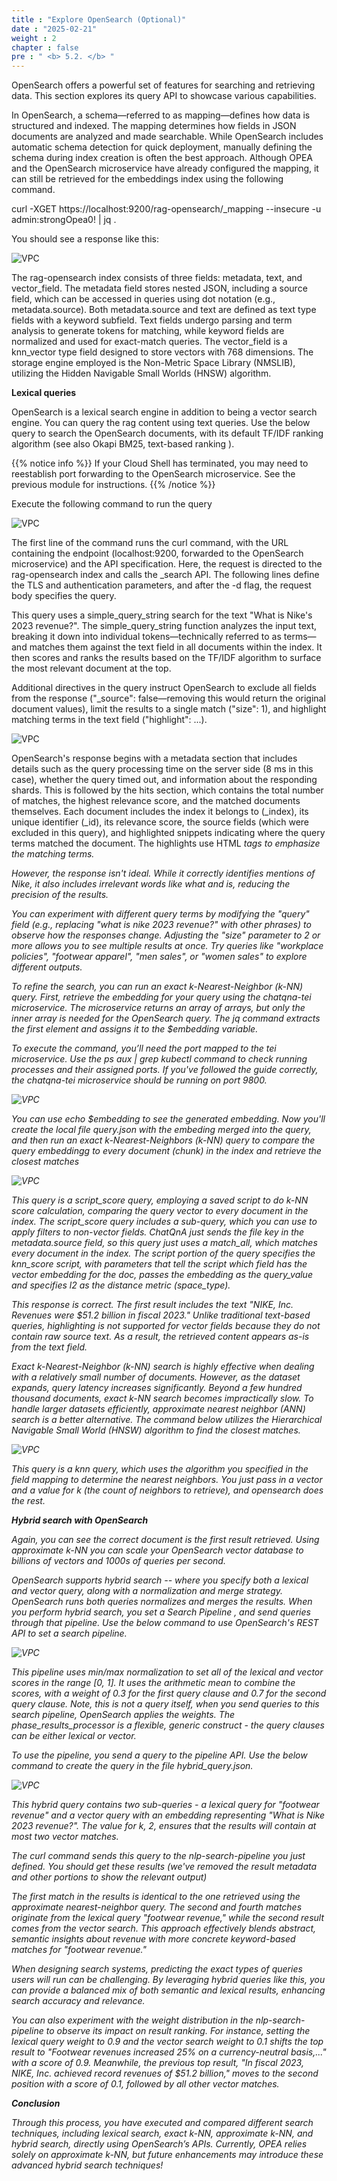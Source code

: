 ```yaml
---
title : "Explore OpenSearch (Optional)"
date : "2025-02-21"
weight : 2
chapter : false
pre : " <b> 5.2. </b> "
---
```

OpenSearch offers a powerful set of features for searching and retrieving data. This section explores its query API to showcase various capabilities.

In OpenSearch, a schema—referred to as mapping—defines how data is structured and indexed. The mapping determines how fields in JSON documents are analyzed and made searchable. While OpenSearch includes automatic schema detection for quick deployment, manually defining the schema during index creation is often the best approach. Although OPEA and the OpenSearch microservice have already configured the mapping, it can still be retrieved for the embeddings index using the following command.

curl -XGET https://localhost:9200/rag-opensearch/_mapping --insecure -u admin:strongOpea0! | jq .

You should see a response like this:

![VPC](/static/images/5.fwd/image093.png)

The rag-opensearch index consists of three fields: metadata, text, and vector_field. The metadata field stores nested JSON, including a source field, which can be accessed in queries using dot notation (e.g., metadata.source). Both metadata.source and text are defined as text type fields with a keyword subfield. Text fields undergo parsing and term analysis to generate tokens for matching, while keyword fields are normalized and used for exact-match queries. The vector_field is a knn_vector type field designed to store vectors with 768 dimensions. The storage engine employed is the Non-Metric Space Library (NMSLIB), utilizing the Hidden Navigable Small Worlds (HNSW) algorithm.

**Lexical queries**

OpenSearch is a lexical search engine in addition to being a vector search engine. You can query the rag content using text queries. Use the below query to search the OpenSearch documents, with its default TF/IDF ranking algorithm (see also Okapi BM25, text-based ranking ).

{{% notice info %}}
If your Cloud Shell has terminated, you may need to reestablish port forwarding to the OpenSearch microservice. See the previous module for instructions.
{{% /notice %}}

Execute the following command to run the query

![VPC](/static/images/5.fwd/image094.png)

The first line of the command runs the curl command, with the URL containing the endpoint (localhost:9200, forwarded to the OpenSearch microservice) and the API specification. Here, the request is directed to the rag-opensearch index and calls the _search API. The following lines define the TLS and authentication parameters, and after the -d flag, the request body specifies the query.

This query uses a simple_query_string search for the text "What is Nike's 2023 revenue?". The simple_query_string function analyzes the input text, breaking it down into individual tokens—technically referred to as terms—and matches them against the text field in all documents within the index. It then scores and ranks the results based on the TF/IDF algorithm to surface the most relevant document at the top.

Additional directives in the query instruct OpenSearch to exclude all fields from the response ("_source": false—removing this would return the original document values), limit the results to a single match ("size": 1), and highlight matching terms in the text field ("highlight": ...).

![VPC](/static/images/5.fwd/image095.png)

OpenSearch's response begins with a metadata section that includes details such as the query processing time on the server side (8 ms in this case), whether the query timed out, and information about the responding shards. This is followed by the hits section, which contains the total number of matches, the highest relevance score, and the matched documents themselves. Each document includes the index it belongs to (_index), its unique identifier (_id), its relevance score, the source fields (which were excluded in this query), and highlighted snippets indicating where the query terms matched the document. The highlights use HTML <em> tags to emphasize the matching terms.

However, the response isn't ideal. While it correctly identifies mentions of Nike, it also includes irrelevant words like what and is, reducing the precision of the results.

You can experiment with different query terms by modifying the "query" field (e.g., replacing "what is nike 2023 revenue?" with other phrases) to observe how the responses change. Adjusting the "size" parameter to 2 or more allows you to see multiple results at once. Try queries like "workplace policies", "footwear apparel", "men sales", or "women sales" to explore different outputs.

To refine the search, you can run an exact k-Nearest-Neighbor (k-NN) query. First, retrieve the embedding for your query using the chatqna-tei microservice. The microservice returns an array of arrays, but only the inner array is needed for the OpenSearch query. The jq command extracts the first element and assigns it to the $embedding variable.

To execute the command, you’ll need the port mapped to the tei microservice. Use the ps aux | grep kubectl command to check running processes and their assigned ports. If you've followed the guide correctly, the chatqna-tei microservice should be running on port 9800.

![VPC](/static/images/5.fwd/image096.png)

You can use echo $embedding to see the generated embedding. Now you'll create the local file query.json with the embeding merged into the query, and then run an exact k-Nearest-Neighbors (k-NN) query to compare the query embeddingg to every document (chunk) in the index and retrieve the closest matches

![VPC](/static/images/5.fwd/image097.png)

This query is a script_score query, employing a saved script to do k-NN score calculation, comparing the query vector to every document in the index. The script_score query includes a sub-query, which you can use to apply filters to non-vector fields. ChatQnA just sends the file key in the metadata.source field, so this query just uses a match_all, which matches every document in the index. The script portion of the query specifies the knn_score script, with parameters that tell the script which field has the vector embedding for the doc, passes the embedding as the query_value and specifies l2 as the distance metric (space_type).

This response is correct. The first result includes the text "NIKE, Inc. Revenues were $51.2 billion in fiscal 2023." Unlike traditional text-based queries, highlighting is not supported for vector fields because they do not contain raw source text. As a result, the retrieved content appears as-is from the text field.

Exact k-Nearest-Neighbor (k-NN) search is highly effective when dealing with a relatively small number of documents. However, as the dataset expands, query latency increases significantly. Beyond a few hundred thousand documents, exact k-NN search becomes impractically slow. To handle larger datasets efficiently, approximate nearest neighbor (ANN) search is a better alternative. The command below utilizes the Hierarchical Navigable Small World (HNSW) algorithm to find the closest matches.

![VPC](/static/images/5.fwd/image098.png)

This query is a knn query, which uses the algorithm you specified in the field mapping to determine the nearest neighbors. You just pass in a vector and a value for k (the count of neighbors to retrieve), and opensearch does the rest.

**Hybrid search with OpenSearch**

Again, you can see the correct document is the first result retrieved. Using approximate k-NN you can scale your OpenSearch vector database to billions of vectors and 1000s of queries per second.

OpenSearch supports hybrid search  -- where you specify both a lexical and vector query, along with a normalization and merge strategy. OpenSearch runs both queries normalizes and merges the results. When you perform hybrid search, you set a Search Pipeline , and send queries through that pipeline. Use the below command to use OpenSearch's REST API to set a search pipeline.

![VPC](/static/images/5.fwd/image099.png)

This pipeline uses min/max normalization  to set all of the lexical and vector scores in the range [0, 1]. It uses the arithmetic mean to combine the scores, with a weight of 0.3 for the first query clause and 0.7 for the second query clause. Note, this is not a query itself, when you send queries to this search pipeline, OpenSearch applies the weights. The phase_results_processor is a flexible, generic construct - the query clauses can be either lexical or vector.

To use the pipeline, you send a query to the pipeline API. Use the below command to create the query in the file hybrid_query.json.

![VPC](/static/images/5.fwd/image100.png)

This hybrid query contains two sub-queries - a lexical query for "footwear revenue" and a vector query with an embedding representing "What is Nike 2023 revenue?". The value for k, 2, ensures that the results will contain at most two vector matches.

The curl command sends this query to the nlp-search-pipeline you just defined. You should get these results (we've removed the result metadata and other portions to show the relevant output)

The first match in the results is identical to the one retrieved using the approximate nearest-neighbor query. The second and fourth matches originate from the lexical query "footwear revenue," while the second result comes from the vector search. This approach effectively blends abstract, semantic insights about revenue with more concrete keyword-based matches for "footwear revenue."

When designing search systems, predicting the exact types of queries users will run can be challenging. By leveraging hybrid queries like this, you can provide a balanced mix of both semantic and lexical results, enhancing search accuracy and relevance.

You can also experiment with the weight distribution in the nlp-search-pipeline to observe its impact on result ranking. For instance, setting the lexical query weight to 0.9 and the vector search weight to 0.1 shifts the top result to "Footwear revenues increased 25% on a currency-neutral basis,..." with a score of 0.9. Meanwhile, the previous top result, "In fiscal 2023, NIKE, Inc. achieved record revenues of $51.2 billion," moves to the second position with a score of 0.1, followed by all other vector matches.

**Conclusion**

Through this process, you have executed and compared different search techniques, including lexical search, exact k-NN, approximate k-NN, and hybrid search, directly using OpenSearch’s APIs. Currently, OPEA relies solely on approximate k-NN, but future enhancements may introduce these advanced hybrid search techniques!
